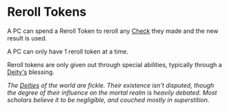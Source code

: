 # Reroll Tokens

A PC can spend a Reroll Token to reroll any [Check](../Check.md) they made and the new result is used.

A PC can only have 1 reroll token at a time.

Reroll tokens are only given out through special abilities, typically through a [Deity's](../../Magic/Spells/Deities/Deities.md) blessing.

*The [Deities](../../Magic/Spells/Deities/Deities.md) of the world are fickle. Their existence isn't disputed, though the degree of their influence on the mortal realm is heavily debated. Most scholars believe it to be negligible, and couched mostly in superstition.*